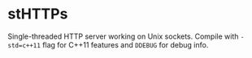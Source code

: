 stHTTPs
=======

Single-threaded HTTP server working on Unix sockets. Compile with ```-std=c++11``` flag for C++11 features
and ```DDEBUG``` for debug info.
